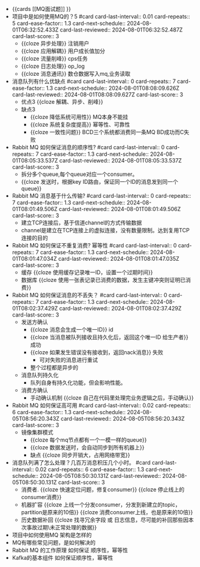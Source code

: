 - {{cards [[MQ面试题]] }}
- 项目中是如何使用MQ的？5  #card
  card-last-interval:: 0.01
  card-repeats:: 5
  card-ease-factor:: 1.3
  card-next-schedule:: 2024-08-01T06:32:52.433Z
  card-last-reviewed:: 2024-08-01T06:32:52.487Z
  card-last-score:: 3
	- {{cloze 异步处理}} 注销用户
	- {{cloze 应用解耦}} 用户成长值加分
	- {{cloze 流量削峰}} cps任务
	- {{cloze 日志处理}} op_log
	- {{cloze 消息通讯}} 数仓数据写入mq,业务读取
- 消息队列有什么优缺点 #card
  card-last-interval:: 0
  card-repeats:: 7
  card-ease-factor:: 1.3
  card-next-schedule:: 2024-08-01T08:08:09.626Z
  card-last-reviewed:: 2024-08-01T08:08:09.627Z
  card-last-score:: 3
	- 优点3 {{cloze 解耦、异步、削峰}}
	- 缺点3
		- {{cloze 降低系统可用性}} MQ本身不能挂
		- {{cloze 系统复杂度提高}} 幂等性、可靠性
		- {{cloze 一致性问题}}  BCD三个系统都消费同一条MQ BD成功而C失败
- Rabbit MQ 如何保证消息的顺序性? #card
  card-last-interval:: 0
  card-repeats:: 7
  card-ease-factor:: 1.3
  card-next-schedule:: 2024-08-01T08:05:33.537Z
  card-last-reviewed:: 2024-08-01T08:05:33.537Z
  card-last-score:: 3
	- 拆分多个queue,每个queue对应一个consumer。
	- {{cloze 发送时，根据key ID路由，保证同一个ID的消息发到同一个queue}}
- Rabbit MQ 消息基于什么传输? #card
  card-last-interval:: 0
  card-repeats:: 7
  card-ease-factor:: 1.3
  card-next-schedule:: 2024-08-01T08:01:49.506Z
  card-last-reviewed:: 2024-08-01T08:01:49.506Z
  card-last-score:: 3
	- 建立TCP连接后，基于信道channel的方式传输数据
	- channel是建立在TCP连接上的虚拟连接，没有数量限制。达到复用TCP连接的目的
- Rabbit MQ  如何保证不重复消费? 幂等性  #card
  card-last-interval:: 0
  card-repeats:: 7
  card-ease-factor:: 1.3
  card-next-schedule:: 2024-08-01T08:01:47.034Z
  card-last-reviewed:: 2024-08-01T08:01:47.035Z
  card-last-score:: 3
	- 缓存 {{cloze 使用缓存记录唯一ID，设置一个过期时间}}
	- 数据库 {{cloze 使用一张表记录已消费的数据，发生主键冲突则证明已消费}}
- Rabbit MQ  如何保证消息的不丢失？ #card
  card-last-interval:: 0
  card-repeats:: 7
  card-ease-factor:: 1.3
  card-next-schedule:: 2024-08-01T08:02:37.429Z
  card-last-reviewed:: 2024-08-01T08:02:37.429Z
  card-last-score:: 3
	- 发送方确认
		- {{cloze 消息会生成一个唯一ID}} id
		- {{cloze 当消息被队列接收且持久化后，返回这个唯一ID 给生产者}} 成功
		- {{cloze 如果发生错误没有接收到，返回nack消息}} 失败
			- 可对失败的消息进行重试
		- 整个过程都是异步的
	- 消息队列持久化
		- 队列自身有持久化功能，但会影响性能。
	- 消费方确认
		- 手动确认机制 {{cloze 自己在代码里处理完业务逻辑之后，手动确认}}
- Rabbit MQ 如何保证高可用 #card
  card-last-interval:: 0.02
  card-repeats:: 6
  card-ease-factor:: 1.3
  card-next-schedule:: 2024-08-05T08:56:20.343Z
  card-last-reviewed:: 2024-08-05T08:56:20.343Z
  card-last-score:: 3
	- 镜像集群模式
		- {{cloze 每个mq节点都有一个一模一样的queue}}
		- {{cloze 数据发送时，会自动同步到所有机器上}}
		- 缺点 {{cloze 同步开销大，占用网络带宽}}
- 消息队列满了怎么处理？几百万消息积压几个小时。 #card
  card-last-interval:: 0.02
  card-repeats:: 6
  card-ease-factor:: 1.3
  card-next-schedule:: 2024-08-05T08:50:30.131Z
  card-last-reviewed:: 2024-08-05T08:50:30.131Z
  card-last-score:: 3
	- 消费者. {{cloze 快速定位问题，修复consumer}} {{cloze 停止线上的consumer消费}}
	- 机器扩容 {{cloze 上线一个分发consumer，分发到新建立的topic，partition是原来的10倍}} {{cloze 消费consumer上线，也是原来的10倍}}
	- 历史数据补回 {{cloze 找寻冗余字段 或 日志信息，尽可能的补回那些因本次事故过期\未正常处理的数据}}
- 项目中如何使用MQ 架构是怎样的
- MQ有哪些常见问题，是如何解决的
- Rabbit MQ 的工作原理 如何保证 顺序性，幂等性
- Kafka的基本组件 如何保证顺序性，幂等性